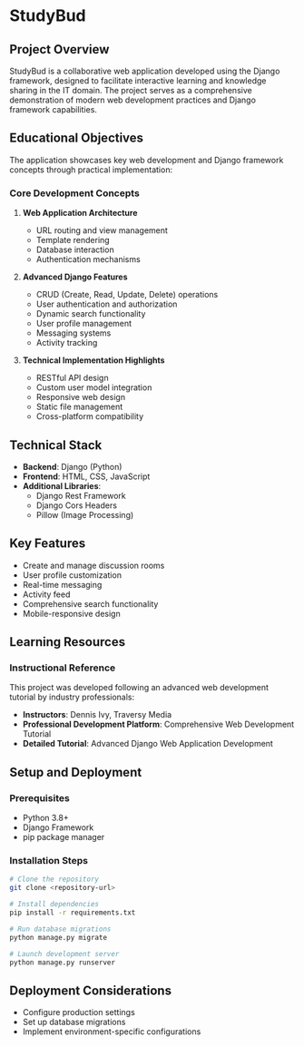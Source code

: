 # StudyBud

## Project Overview
StudyBud is a collaborative web application developed using the Django framework, designed to facilitate interactive learning and knowledge sharing in the IT domain. The project serves as a comprehensive demonstration of modern web development practices and Django framework capabilities.

## Educational Objectives
The application showcases key web development and Django framework concepts through practical implementation:

### Core Development Concepts
1. **Web Application Architecture**
   - URL routing and view management
   - Template rendering
   - Database interaction
   - Authentication mechanisms

2. **Advanced Django Features**
   - CRUD (Create, Read, Update, Delete) operations
   - User authentication and authorization
   - Dynamic search functionality
   - User profile management
   - Messaging systems
   - Activity tracking

3. **Technical Implementation Highlights**
   - RESTful API design
   - Custom user model integration
   - Responsive web design
   - Static file management
   - Cross-platform compatibility

## Technical Stack
- **Backend**: Django (Python)
- **Frontend**: HTML, CSS, JavaScript
- **Additional Libraries**:
  - Django Rest Framework
  - Django Cors Headers
  - Pillow (Image Processing)

## Key Features
- Create and manage discussion rooms
- User profile customization
- Real-time messaging
- Activity feed
- Comprehensive search functionality
- Mobile-responsive design

## Learning Resources
### Instructional Reference
This project was developed following an advanced web development tutorial by industry professionals:
- **Instructors**: Dennis Ivy, Traversy Media
- **Professional Development Platform**: Comprehensive Web Development Tutorial
- **Detailed Tutorial**: Advanced Django Web Application Development

## Setup and Deployment

### Prerequisites
- Python 3.8+
- Django Framework
- pip package manager

### Installation Steps
```bash
# Clone the repository
git clone <repository-url>

# Install dependencies
pip install -r requirements.txt

# Run database migrations
python manage.py migrate

# Launch development server
python manage.py runserver
```

## Deployment Considerations
- Configure production settings
- Set up database migrations
- Implement environment-specific configurations

